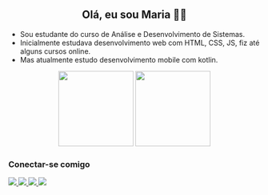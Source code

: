 <h2 font-size="12px" align="center"> Olá, eu sou Maria 👩‍💻 </h2>
<div> 
  <ul>
    <li> Sou estudante do curso de Análise e Desenvolvimento de Sistemas.</li>
    <li> Inicialmente estudava desenvolvimento web com HTML, CSS, JS, fiz até alguns cursos online.</li>
    <li> Mas atualmente estudo desenvolvimento mobile com kotlin. </li>
  </ul>
 </div>
<div align="center"> 
  <img height="150em" src="https://github-readme-stats.vercel.app/api?username=mariafortunato&theme=bear&show_icons=true"/>
  <img height="150em" src = "https://github-readme-stats.vercel.app/api/top-langs/?username=mariafortunato&layout=compact&langs_count=7&theme=bear"/>
</div>
<div> 
  <h3 align="left">Conectar-se comigo</h3>
 <div>
   <a href="www.linkedin.com/in/marialicefortunato/" target="_blank">
    <img src="https://img.shields.io/badge/LinkedIn-0077B5?style=for-the-badge&logo=linkedin&logoColor=white" target="_blank"/>
   </a> 
   <a href="malice.rfort@gmail.com" target="_blank">
     <img src="https://img.shields.io/badge/Gmail-D14836?style=for-the-badge&logo=gmail&logoColor=white" target="_blank"/>
   </a>   
   <a href="https://t.me/mariafortunato"> 
     <img src="https://img.shields.io/badge/Telegram-2CA5E0?style=for-the-badge&logo=telegram&logoColor=white" target="_blank"/>
   </a>
   <a href="https://www.instagram.com/fortunato.mariaa/"> 
     <img src="https://img.shields.io/badge/Instagram-E4405F?style=for-the-badge&logo=instagram&logoColor=white" target="_blank"/>
   </a>
</div>
